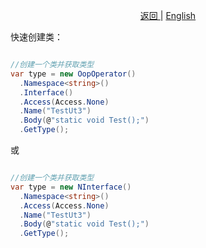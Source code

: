 <p align="center">
 <a href="https://natasha.dotnetcore.xyz/"> 返回 </a> |  <a href="https://natasha.dotnetcore.xyz/en/oop/interface.html"> English </a>
</p> 



快速创建类：
```C#

//创建一个类并获取类型
var type = new OopOperator()
  .Namespace<string>()
  .Interface()
  .Access(Access.None)
  .Name("TestUt3")
  .Body(@"static void Test();")
  .GetType();

```

或  

```C#

//创建一个类并获取类型
var type = new NInterface()
  .Namespace<string>()
  .Access(Access.None)
  .Name("TestUt3")
  .Body(@"static void Test();")
  .GetType();

```
